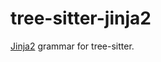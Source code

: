 # tree-sitter-jinja2

[Jinja2](https://jinja.palletsprojects.com/en/3.1.x/templates/) grammar for tree-sitter.
